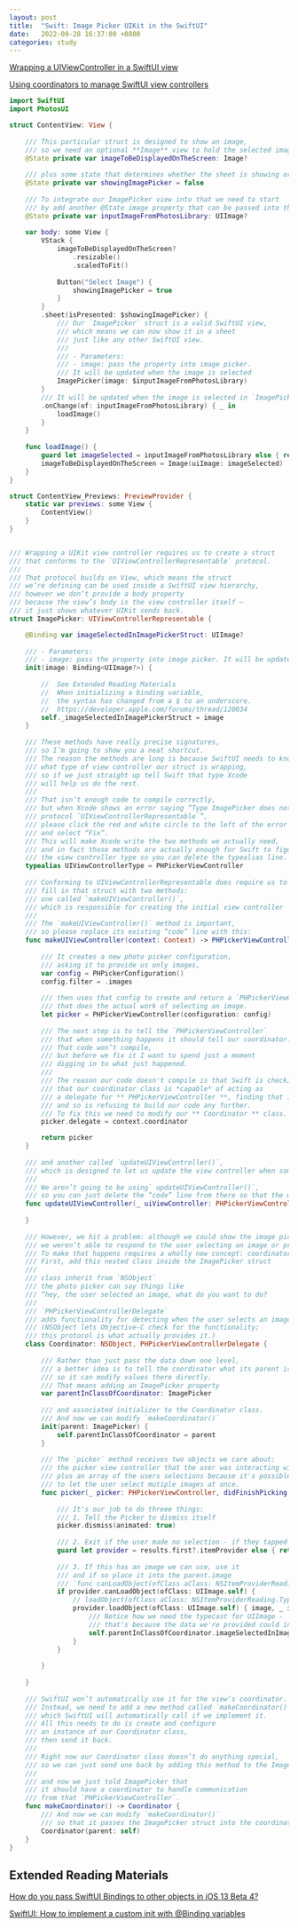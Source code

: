 ```yaml
---
layout: post
title:  "Swift: Image Picker UIKit in the SwiftUI"
date:   2022-09-28 16:37:00 +0800
categories: study
---
```


<!-- markdownlint-disable -->
<html>
<head>
<!-- Primary Meta Tags -->
<title>Swift: Image Picker UIKit in the SwiftUI</title>
<meta name="title" content="Swift: Image Picker UIKit in the SwiftUI">
<meta name="description" content="The URLSession class and related classes provide an API for downloading data from and uploading data to endpoints indicated by URLs.">

<!-- Open Graph / Facebook -->
<meta property="og:type" content="website">
<meta property="og:url" content="https://yongfrank.github.io/blog/study/2022/09/28/swift-image-picker-and-UIViewController.png">
<meta property="og:title" content="Swift: Image Picker UIKit in the SwiftUI">
<meta property="og:description" content="The URLSession class and related classes provide an API for downloading data from and uploading data to endpoints indicated by URLs.">
<meta property="og:image" content="https://raw.githubusercontent.com/yongfrank/blog/main/metadata_img/2022-09-28-swift-image-picker.png">

<!-- Twitter -->
<meta property="twitter:card" content="summary_large_image">
<meta property="twitter:url" content="https://yongfrank.github.io/blog/study/2022/09/28/swift-image-picker-and-UIViewController">
<meta property="twitter:title" content="Swift: Image Picker UIKit in the SwiftUI">
<meta property="twitter:description" content="The URLSession class and related classes provide an API for downloading data from and uploading data to endpoints indicated by URLs.">
<meta property="twitter:image" content="https://raw.githubusercontent.com/yongfrank/blog/main/metadata_img/2022-09-28-swift-network.png">
</head>
</html>

<!--
 * @Author: Frank Chu
 * @Date: 2022-09-28 16:25:17
 * @LastEditors: Frank Chu
 * @LastEditTime: 2022-09-29 12:15:07
 * @FilePath: /blog/_posts/2022-09-28-swift-image-picker-and-UIViewController.md
 * @Description: 
 * 
 * Copyright (c) 2022 by Frank Chu, All Rights Reserved. 
-->

[Wrapping a UIViewController in a SwiftUI view](https://www.hackingwithswift.com/books/ios-swiftui/wrapping-a-uiviewcontroller-in-a-swiftui-view)

[Using coordinators to manage SwiftUI view controllers](https://www.hackingwithswift.com/books/ios-swiftui/using-coordinators-to-manage-swiftui-view-controllers)

```Swift
import SwiftUI
import PhotosUI

struct ContentView: View {
    
    /// This particular struct is designed to show an image,
    /// so we need an optional **Image** view to hold the selected image,
    @State private var imageToBeDisplayedOnTheScreen: Image?
    
    /// plus some state that determines whether the sheet is showing or not.
    @State private var showingImagePicker = false
    
    /// To integrate our ImagePicker view into that we need to start
    /// by add another @State image property that can be passed into the picker:
    @State private var inputImageFromPhotosLibrary: UIImage?
    
    var body: some View {
        VStack {
            imageToBeDisplayedOnTheScreen?
                .resizable()
                .scaledToFit()
            
            Button("Select Image") {
                showingImagePicker = true
            }
        }
        .sheet(isPresented: $showingImagePicker) {
            /// Our `ImagePicker` struct is a valid SwiftUI view,
            /// which means we can now show it in a sheet 
            /// just like any other SwiftUI view.
            ///
            /// - Parameters:
            /// - image: pass the property into image picker. 
            /// It will be updated when the image is selected
            ImagePicker(image: $inputImageFromPhotosLibrary)
        }
        /// It will be updated when the image is selected in `ImagePicker(image:)`
        .onChange(of: inputImageFromPhotosLibrary) { _ in
            loadImage()
        }
    }
    
    func loadImage() {
        guard let imageSelected = inputImageFromPhotosLibrary else { return }
        imageToBeDisplayedOnTheScreen = Image(uiImage: imageSelected)
    }
}

struct ContentView_Previews: PreviewProvider {
    static var previews: some View {
        ContentView()
    }
}


/// Wrapping a UIKit view controller requires us to create a struct
/// that conforms to the `UIViewControllerRepresentable` protocol.
///
/// That protocol builds on View, which means the struct 
/// we’re defining can be used inside a SwiftUI view hierarchy,
/// however we don’t provide a body property
/// because the view’s body is the view controller itself –
/// it just shows whatever UIKit sends back.
struct ImagePicker: UIViewControllerRepresentable {

    @Binding var imageSelectedInImagePickerStruct: UIImage?
    
    /// - Parameters:
    /// - image: pass the property into image picker. It will be updated when the image is selected
    init(image: Binding<UIImage?>) {
        
        //  See Extended Reading Materials
        //  When initializing a binding variable,
        //  the syntax has changed from a $ to an underscore.
        //  https://developer.apple.com/forums/thread/120034
        self._imageSelectedInImagePickerStruct = image
    }
    
    /// These methods have really precise signatures,
    /// so I’m going to show you a neat shortcut.
    /// The reason the methods are long is because SwiftUI needs to know
    /// what type of view controller our struct is wrapping,
    /// so if we just straight up tell Swift that type Xcode 
    /// will help us do the rest.
    ///
    /// That isn’t enough code to compile correctly,
    /// but when Xcode shows an error saying “Type ImagePicker does not conform to
    /// protocol `UIViewControllerRepresentable`”,
    /// please click the red and white circle to the left of the error 
    /// and select “Fix”.
    /// This will make Xcode write the two methods we actually need,
    /// and in fact those methods are actually enough for Swift to figure out
    /// the view controller type so you can delete the typealias line.
    typealias UIViewControllerType = PHPickerViewController
    
    /// Conforming to UIViewControllerRepresentable does require us to
    /// fill in that struct with two methods:
    /// one called `makeUIViewController()`,
    /// which is responsible for creating the initial view controller
    ///
    /// The `makeUIViewController()` method is important,
    /// so please replace its existing “code” line with this:
    func makeUIViewController(context: Context) -> PHPickerViewController {
        
        /// It creates a new photo picker configuration,
        /// asking it to provide us only images,
        var config = PHPickerConfiguration()
        config.filter = .images
        
        /// then uses that config to create and return a `PHPickerViewController`
        /// that does the actual work of selecting an image.
        let picker = PHPickerViewController(configuration: config)
        
        /// The next step is to tell the `PHPickerViewController`
        /// that when something happens it should tell our coordinator.
        /// That code won’t compile,
        /// but before we fix it I want to spend just a moment 
        /// digging in to what just happened.
        ///
        /// The reason our code doesn't compile is that Swift is checking
        /// that our coordinator class is *capable* of acting as
        /// a delegate for ** PHPickerViewController **, finding that it isn't,
        /// and so is refusing to build our code any further.
        /// To fix this we need to modify our ** Coordinator ** class.
        picker.delegate = context.coordinator

        return picker
    }
    
    /// and another called `updateUIViewController()`,
    /// which is designed to let us update the view controller when some SwiftUI state changes.
    ///
    /// We aren’t going to be using` updateUIViewController()`,
    /// so you can just delete the “code” line from there so that the method is empty.
    func updateUIViewController(_ uiViewController: PHPickerViewController, context: Context) {
        
    }
    
    /// However, we hit a problem: although we could show the image picker,
    /// we weren’t able to respond to the user selecting an image or pressing cancel.
    /// To make that happens requires a wholly new concept: coordinators.
    /// First, add this nested class inside the ImagePicker struct
    ///
    /// class inherit from `NSObject`
    /// the photo picker can say things like
    /// “hey, the user selected an image, what do you want to do?
    ///
    /// `PHPickerViewControllerDelegate`
    /// adds functionality for detecting when the user selects an image.
    /// (NSObject lets Objective-C check for the functionality;
    /// this protocol is what actually provides it.)
    class Coordinator: NSObject, PHPickerViewControllerDelegate {
        
        /// Rather than just pass the data down one level,
        /// a better idea is to tell the coordinator what its parent is,
        /// so it can modify values there directly.
        /// That means adding an ImagePicker property
        var parentInClassOfCoordinator: ImagePicker
        
        /// and associated initializer to the Coordinator class.
        /// And now we can modify `makeCoordinator()`
        init(parent: ImagePicker) {
            self.parentInClassOfCoordinator = parent
        }
        
        /// The `picker` method receives two objects we care about:
        /// the picker view controller that the user was interacting with,
        /// plus an array of the users selections because it's possible
        /// to let the user select mutiple images at once.
        func picker(_ picker: PHPickerViewController, didFinishPicking results: [PHPickerResult]) {
            
            /// It's our job to do threee things:
            /// 1. Tell the Picker to dismiss itself
            picker.dismiss(animated: true)
            
            /// 2. Exit if the user made no selection - if they tapped Cancel.
            guard let provider = results.first?.itemProvider else { return }
            
            /// 3. If this has an image we can use, use it
            /// and if so place it into the parent.image
            /// `func canLoadObject(ofClass aClass: NSItemProviderReading.Type) -> Bool`
            if provider.canLoadObject(ofClass: UIImage.self) {
                // loadObject(ofClass aClass: NSItemProviderReading.Type, completionHandler: @escaping @Sendable (NSItemProviderReading?, Error?) -> Void) -> Progress
                provider.loadObject(ofClass: UIImage.self) { image, _ in
                    /// Notice how we need the typecast for UIImage -
                    /// that's because the data we're provided could in theory be anything.
                    self.parentInClassOfCoordinator.imageSelectedInImagePickerStruct = image as? UIImage
                }
            }
                
        }
        
    }
    
    /// SwiftUI won’t automatically use it for the view’s coordinator.
    /// Instead, we need to add a new method called `makeCoordinator()`,
    /// which SwiftUI will automatically call if we implement it.
    /// All this needs to do is create and configure 
    /// an instance of our Coordinator class,
    /// then send it back.
    ///
    /// Right now our Coordinator class doesn’t do anything special,
    /// so we can just send one back by adding this method to the ImagePicker struct:
    ///
    /// and now we just told ImagePicker that
    /// it should have a coordinator to handle communication
    /// from that `PHPickerViewController`.
    func makeCoordinator() -> Coordinator {
        /// And now we can modify `makeCoordinator()`
        /// so that it passes the ImagePicker struct into the coordinator, like this:
        Coordinator(parent: self)
    }
}
```

## Extended Reading Materials

[How do you pass SwiftUI Bindings to other objects in iOS 13 Beta 4?](https://developer.apple.com/forums/thread/120034)

[SwiftUI: How to implement a custom init with @Binding variables](https://developer.apple.com/forums/thread/120034)
